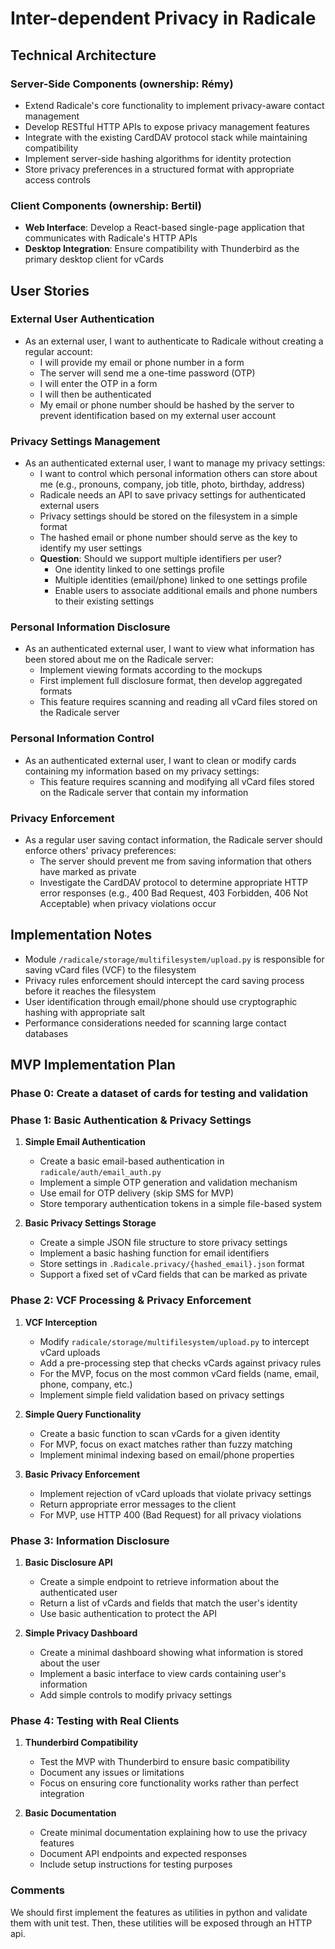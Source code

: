 # Inter-dependent Privacy in Radicale

## Technical Architecture

### Server-Side Components (ownership: Rémy)
- Extend Radicale's core functionality to implement privacy-aware contact management
- Develop RESTful HTTP APIs to expose privacy management features
- Integrate with the existing CardDAV protocol stack while maintaining compatibility
- Implement server-side hashing algorithms for identity protection
- Store privacy preferences in a structured format with appropriate access controls

### Client Components (ownership: Bertil)
- **Web Interface**: Develop a React-based single-page application that communicates with Radicale's HTTP APIs
- **Desktop Integration**: Ensure compatibility with Thunderbird as the primary desktop client for vCards

## User Stories

### External User Authentication

- As an external user, I want to authenticate to Radicale without creating a regular account:
  - I will provide my email or phone number in a form
  - The server will send me a one-time password (OTP)
  - I will enter the OTP in a form
  - I will then be authenticated
  - My email or phone number should be hashed by the server to prevent identification based on my external user account

### Privacy Settings Management

- As an authenticated external user, I want to manage my privacy settings:
  - I want to control which personal information others can store about me (e.g., pronouns, company, job title, photo, birthday, address)
  - Radicale needs an API to save privacy settings for authenticated external users
  - Privacy settings should be stored on the filesystem in a simple format
  - The hashed email or phone number should serve as the key to identify my user settings
  - **Question**: Should we support multiple identifiers per user?
    - One identity linked to one settings profile
    - Multiple identities (email/phone) linked to one settings profile
    - Enable users to associate additional emails and phone numbers to their existing settings

### Personal Information Disclosure

- As an authenticated external user, I want to view what information has been stored about me on the Radicale server:
  - Implement viewing formats according to the mockups
  - First implement full disclosure format, then develop aggregated formats
  - This feature requires scanning and reading all vCard files stored on the Radicale server

### Personal Information Control

- As an authenticated external user, I want to clean or modify cards containing my information based on my privacy settings:
  - This feature requires scanning and modifying all vCard files stored on the Radicale server that contain my information

### Privacy Enforcement

- As a regular user saving contact information, the Radicale server should enforce others' privacy preferences:
  - The server should prevent me from saving information that others have marked as private
  - Investigate the CardDAV protocol to determine appropriate HTTP error responses (e.g., 400 Bad Request, 403 Forbidden, 406 Not Acceptable) when privacy violations occur


## Implementation Notes

- Module `/radicale/storage/multifilesystem/upload.py` is responsible for saving vCard files (VCF) to the filesystem
- Privacy rules enforcement should intercept the card saving process before it reaches the filesystem
- User identification through email/phone should use cryptographic hashing with appropriate salt
- Performance considerations needed for scanning large contact databases

## MVP Implementation Plan

### Phase 0: Create a dataset of cards for testing and validation

### Phase 1: Basic Authentication & Privacy Settings

1. **Simple Email Authentication**
   - Create a basic email-based authentication in `radicale/auth/email_auth.py`
   - Implement a simple OTP generation and validation mechanism
   - Use email for OTP delivery (skip SMS for MVP)
   - Store temporary authentication tokens in a simple file-based system

2. **Basic Privacy Settings Storage**
   - Create a simple JSON file structure to store privacy settings
   - Implement a basic hashing function for email identifiers
   - Store settings in `.Radicale.privacy/{hashed_email}.json` format
   - Support a fixed set of vCard fields that can be marked as private

### Phase 2: VCF Processing & Privacy Enforcement

1. **VCF Interception**
   - Modify `radicale/storage/multifilesystem/upload.py` to intercept vCard uploads
   - Add a pre-processing step that checks vCards against privacy rules
   - For the MVP, focus on the most common vCard fields (name, email, phone, company, etc.)
   - Implement simple field validation based on privacy settings

2. **Simple Query Functionality**
   - Create a basic function to scan vCards for a given identity
   - For MVP, focus on exact matches rather than fuzzy matching
   - Implement minimal indexing based on email/phone properties

3. **Basic Privacy Enforcement**
   - Implement rejection of vCard uploads that violate privacy settings
   - Return appropriate error messages to the client
   - For MVP, use HTTP 400 (Bad Request) for all privacy violations

### Phase 3: Information Disclosure

1. **Basic Disclosure API**
   - Create a simple endpoint to retrieve information about the authenticated user
   - Return a list of vCards and fields that match the user's identity
   - Use basic authentication to protect the API

2. **Simple Privacy Dashboard**
   - Create a minimal dashboard showing what information is stored about the user
   - Implement a basic interface to view cards containing user's information
   - Add simple controls to modify privacy settings

### Phase 4: Testing with Real Clients

1. **Thunderbird Compatibility**
   - Test the MVP with Thunderbird to ensure basic compatibility
   - Document any issues or limitations
   - Focus on ensuring core functionality works rather than perfect integration

2. **Basic Documentation**
   - Create minimal documentation explaining how to use the privacy features
   - Document API endpoints and expected responses
   - Include setup instructions for testing purposes

### Comments

We should first implement the features as utilities in python and validate them with unit test.
Then, these utilities will be exposed through an HTTP api.

